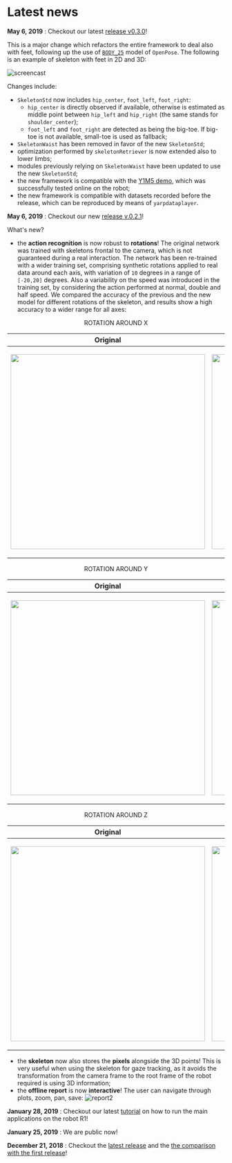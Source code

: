 # Latest news

__May 6, 2019__ : Checkout our latest [release v0.3.0](https://github.com/robotology/assistive-rehab/releases/tag/v0.3.0)!

This is a major change which refactors the entire framework to deal also with feet, following up the use of [`BODY_25`](https://github.com/CMU-Perceptual-Computing-Lab/openpose/blob/master/doc/output.md) model of `OpenPose`.
The following is an example of skeleton with feet in 2D and 3D:

![screencast](https://user-images.githubusercontent.com/3738070/56869123-92f95680-69fc-11e9-8b54-3d463fc5c645.gif)

Changes include:

- `SkeletonStd` now includes `hip_center`, `foot_left`, `foot_right`:
    - `hip_center` is directly observed if available, otherwise is estimated as middle point between `hip_left` and `hip_right` (the same stands for `shoulder_center`);
    - `foot_left` and `foot_right` are detected as being the big-toe. If big-toe is not available, small-toe is used as fallback;
- `SkeletonWaist` has been removed in favor of the new `SkeletonStd`;
- optimization performed by `skeletonRetriever` is now extended also to lower limbs;
- modules previously relying on `SkeletonWaist` have been updated to use the new `SkeletonStd`;
- the new framework is compatible with the [Y1M5 demo](Y1M5.md), which was successfully tested online on the robot;
- the new framework is compatible with datasets recorded before the release, which can be reproduced by means of `yarpdataplayer`.

__May 6, 2019__ : Checkout our new [release v.0.2.1](https://github.com/robotology/assistive-rehab/releases/tag/v.0.2.1)!

What's new?

- the **action recognition** is now robust to **rotations**! The original network was trained with skeletons frontal to the camera, which is not guaranteed during a real interaction. The network has been re-trained with a wider training set, comprising synthetic rotations applied to real data around each axis, with variation of `10` degrees in a range of `[-20,20]` degrees. Also a variability on the speed was introduced in the training set, by considering the action performed at normal, double and half speed. We compared the accuracy of the previous and the new model for different rotations of the skeleton, and results show a high accuracy to a wider range for all axes:  

<p align="center"> ROTATION AROUND X </p>

| **Original** | **New** |
| ---------- | ----------------------------  |
| <p align="center"> <img src=https://user-images.githubusercontent.com/9716288/52556551-31f2b700-2ded-11e9-9f65-02031283f2cd.png width="450"> </p> | <p align="center"> <img src=https://user-images.githubusercontent.com/9716288/52556559-38812e80-2ded-11e9-889e-360e4f590ada.png width="450"> </p>  |

<p align="center"> ROTATION AROUND Y </p>

| **Original**  | **New** |
| ---------- | --------------------------  |
| <p align="center"> <img src=https://user-images.githubusercontent.com/9716288/52556915-37043600-2dee-11e9-8474-2b436c803370.png width="450"> </p>  | <p align="center"> <img src=https://user-images.githubusercontent.com/9716288/52556811-e68cd880-2ded-11e9-8e13-169faee42b55.png width="450"> </p> |

<p align="center"> ROTATION AROUND Z </p>

| **Original** | **New** |
| ---------- | ------------------------------|
| <p align="center"> <img src=https://user-images.githubusercontent.com/9716288/52557916-286b4e00-2df1-11e9-9b37-e80c8b47a18c.png width="450"> </p> | <p align="center"> <img src=https://user-images.githubusercontent.com/9716288/52557930-3620d380-2df1-11e9-876b-04ee166701c5.png width="450"> </p> |

- the **skeleton** now also stores the **pixels** alongside the 3D points! This is very useful when using the skeleton for gaze tracking, as it avoids the transformation from the camera frame to the root frame of the robot required is using 3D information;
- the **offline report** is now **interactive**! The user can navigate through plots, zoom, pan, save:
![report2](https://user-images.githubusercontent.com/9716288/51993908-ffbd8d00-24af-11e9-8c61-86a2b58cfd7f.gif)

__January 28, 2019__ : Checkout our latest [tutorial](main_apps.md) on how to run the main applications on the robot R1!

__January 25, 2019__ : We are public now!

__December 21, 2018__ : Checkout the [latest release](https://github.com/robotology/assistive-rehab/releases/tag/v0.3.0) and the [the comparison with the first release](comparison_releases.md)!
